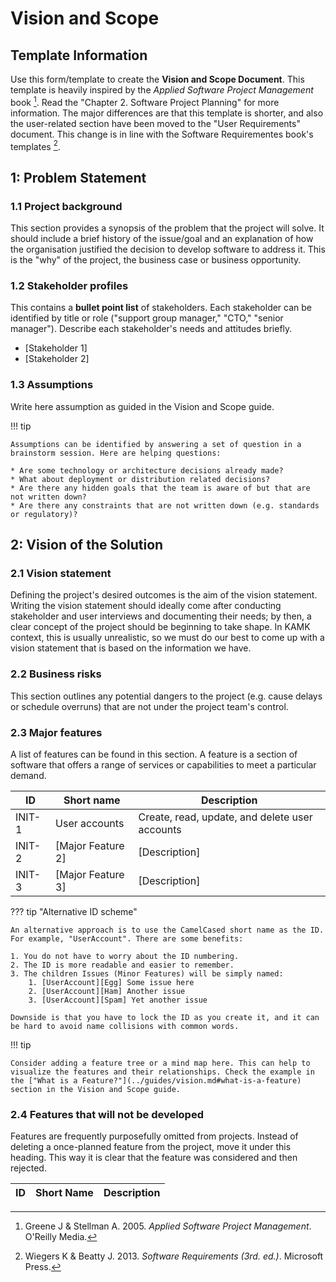 # Vision and Scope

## Template Information

Use this form/template to create the **Vision and Scope Document**. This template is heavily inspired by the *Applied Software Project Management* book [^cb2bb5]. Read the "Chapter 2. Software Project Planning" for more information. The major differences are that this template is shorter, and also the user-related section have been moved to the "User Requirements" document. This change is in line with the Software Requirementes book's templates [^d7ae54].

## 1: Problem Statement

### 1.1 Project background

This section provides a synopsis of the problem that the project will solve. It should include a brief history of the issue/goal and an explanation of how the organisation justified the decision to develop software to address it. This is the "why" of the project, the business case or business opportunity.

### 1.2 Stakeholder profiles

This contains a **bullet point list** of stakeholders. Each stakeholder can be identified by title or role ("support group manager," "CTO," "senior manager"). Describe each stakeholder's needs and attitudes briefly.

* [Stakeholder 1]
* [Stakeholder 2]

### 1.3 Assumptions

Write here assumption as guided in the Vision and Scope guide.

!!! tip

    Assumptions can be identified by answering a set of question in a brainstorm session. Here are helping questions:

    * Are some technology or architecture decisions already made?
    * What about deployment or distribution related decisions?
    * Are there any hidden goals that the team is aware of but that are not written down?
    * Are there any constraints that are not written down (e.g. standards or regulatory)?

## 2: Vision of the Solution

### 2.1 Vision statement

Defining the project's desired outcomes is the aim of the vision statement. Writing the vision statement should ideally come after conducting stakeholder and user interviews and documenting their needs; by then, a clear concept of the project should be beginning to take shape. In KAMK context, this is usually unrealistic, so we must do our best to come up with a vision statement that is based on the information we have.

### 2.2 Business risks

This section outlines any potential dangers to the project (e.g. cause delays or schedule overruns) that are not under the project team's control.

### 2.3 Major features

A list of features can be found in this section. A feature is a section of software that offers a range of services or capabilities to meet a particular demand.

| ID     | Short name        | Description                                    |
| ------ | ----------------- | ---------------------------------------------- |
| INIT-1 | User accounts     | Create, read, update, and delete user accounts |
| INIT-2 | [Major Feature 2] | [Description]                                  |
| INIT-3 | [Major Feature 3] | [Description]                                  |

??? tip "Alternative ID scheme"

    An alternative approach is to use the CamelCased short name as the ID. For example, "UserAccount". There are some benefits:

    1. You do not have to worry about the ID numbering.
    2. The ID is more readable and easier to remember.
    3. The children Issues (Minor Features) will be simply named:
        1. [UserAccount][Egg] Some issue here
        2. [UserAccount][Ham] Another issue
        3. [UserAccount][Spam] Yet another issue

    Downside is that you have to lock the ID as you create it, and it can be hard to avoid name collisions with common words.

!!! tip

    Consider adding a feature tree or a mind map here. This can help to visualize the features and their relationships. Check the example in the ["What is a Feature?"](../guides/vision.md#what-is-a-feature) section in the Vision and Scope guide.


### 2.4 Features that will not be developed

Features are frequently purposefully omitted from projects. Instead of deleting a once-planned feature from the project, move it under this heading. This way it is clear that the feature was considered and then rejected.

| ID  | Short Name | Description |
| --- | ---------- | ----------- |

[^cb2bb5]: Greene J & Stellman A. 2005. *Applied Software Project Management*. O'Reilly Media.
[^d7ae54]: Wiegers K & Beatty J. 2013. *Software Requirements (3rd. ed.)*. Microsoft Press.